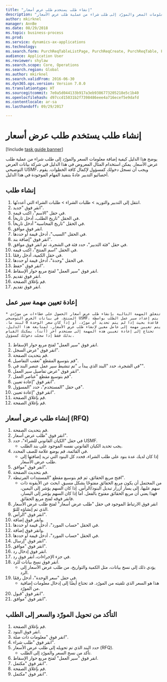 ```yaml
--- 
title: "إنشاء طلب يستخدم طلب عرض أسعار"
description: "يوضح هذا الدليل كيفية إضافة معلومات السعر والمورّد إلى طلب شراء من عملية طلب عرض الأسعار."
author: mkirknel
manager: AnnBe
ms.date: 08/29/2018
ms.topic: business-process
ms.prod: 
ms.service: dynamics-ax-applications
ms.technology: 
ms.search.form: PurchReqTableListPage, PurchReqCreate, PurchReqTable, PurchReqLineRelatedDocuments, EcoResCategorySingleLookup, PurchReqWorkflowDropDialog, WorkflowSubmitDialog, WorkflowStatus, WorkflowWorkItemActionDialog, WorkflowUserListLookup, PurchReqCopyRFQ, SysDataAreaSelectLookup, PurchRFQCaseTable, PurchRFQEditLines, PurchRFQReplyTable, UnitOfMeasureLookup
audience: Application User
ms.reviewer: shylaw
ms.search.scope: Core, Operations
ms.search.region: Global
ms.author: mkirknel
ms.search.validFrom: 2016-06-30
ms.dyn365.ops.version: Version 7.0.0
ms.translationtype: HT
ms.sourcegitcommit: 7e0a5d044133b917a3eb9386773205218e5c1b40
ms.openlocfilehash: d97ccd15031b2f7398486eee4a716ecef5e9dafd
ms.contentlocale: ar-sa
ms.lasthandoff: 09/29/2017

---
```

# <a name="create-a-requisition-that-uses-an-rfq"></a>إنشاء طلب يستخدم طلب عرض أسعار

[!include [task guide banner](../../includes/task-guide-banner.md)]

يوضح هذا الدليل كيفية إضافة معلومات السعر والمورّد إلى طلب شراء من عملية طلب عرض الأسعار. يمكن استخدام المثال المعروض في هذا الدليل في شركة بيانات العرض التوضيحي USMF، ويجب أن تسجل دخولك كمسؤول لإكمال كافة الخطوات. يقوم أخصائيو التدبير عادةً بتنفيذ المهام الموجودة في هذا الدليل.


## <a name="create-a-requisition"></a>إنشاء طلب
1. انتقل إلى التدبير والتوريد > طلبات الشراء > طلبات الشراء التي أعددتُها.
2. انقر فوق "جديد".
3. في حقل "الاسم"، اكتب قيمة.
4. في الحقل "تاريخ الطلب، أدخل تاريخاً.
5. في الحقل "تاريخ المحاسبة" أدخل تاريخاً.
6. انقر فوق موافق.
7. في الحقل "السبب"، أدخل قيمة أو حددها.
8. انقر فوق "إضافة بند".
9. في حقل "فئة التدبير"، حدد فئة في الشجرة، ثم انقر فوق موافق.
10. في الحقل "اسم المنتج"، اكتب قيمة.
11. في حقل الكمية، أدخل رقمًا.
12. في الحقل "وحدة"، أدخل قيمة أو حددها.
13. انقر فوق "حفظ".
14. انقر فوق "سير العمل" لفتح مربع حوار الإسقاط‬.
15. انقر فوق تقديم.
16. قم بإغلاق الصفحة.
17. انقر فوق تقديم.

## <a name="reassign-a-workflow-task"></a>إعادة تعيين مهمة سير عمل
    * تتعلق المهمة التالية بإنشاء طلب عرض أسعار الحصول على عطاءات من مورّدي المنتج. في بيانات العرض التوضيحي USMF، يتم إعداد سير عمل الطلب بواسطة قاعدة بحيث إذا لم يتم تحديد أي مورّد، أو إذا كان سعر الوحدة 0 لبند ما، يتم تعيين مهمة إلى عامل معين لإنشاء طلب عرض الأسعار. لمتابعة هذا الدليل، تحتاج إلى إعادة تعيين هذه المهمة إلى مستخدم آخر (أنت). يمكنك القيام بذلك فقط إذا سجلت دخولك كمسؤول.  
1. انقر فوق "سير العمل" لفتح مربع حوار الإسقاط‬.
2. انقر فوق "عرض السجل".
3. قم بتحديث الصفحة.
4. قم بتوسيع المقطع "تعقب التفاصيل‬".
5. في الشجرة، حدد "البند الذي يبدأ بـ "تم تنشيط سير عمل عنصر البند في"".
6. انقر فوق "عرض تفاصيل سير العمل".
7. قم بتوسيع مقطع "عناصر العمل".
8. انقر فوق "إعادة تعيين".
9. في حقل "المستخدم"، حدد "المسؤول".
10. انقر فوق "إعادة تعيين".
11. قم بإغلاق الصفحة.
12. قم بإغلاق الصفحة.

## <a name="create-an-rfq"></a>إنشاء طلب عرض أسعار (RFQ)
1. قم بتحديث الصفحة.
2. انقر فوق "طلب عرض أسعار".
3. في حقل "الكيان القانوني للشراء"، حدد USMF.
    * يجب تحديد الكيان القانوني نفسه الموجود على بند الطلب.  
4. في القائمة، قم بوضع علامة للصف المحدد.
    * إذا كان لديك عدة بنود على طلب الشراء، فحدد كل البنود التي تريد إضافتها إلى طلب عرض الأسعار.  
5. انقر فوق "موافق".
6. قم بتحديث الصفحة.
7. افتح مربع الحقائق، ثم قم بتوسيع مقطع "المستندات المرتبطة".
    * من المحتمل أن يكون مربع الحقائق مفتوحًا بشكل مسبق. ابحث عن الأيقونة ذات سهم عليها، إلى يسار أزرار تبديل البنود/الرأس. إذا كان السهم يؤشر إلى اليمين، فهذا يعني أن مربع الحقائق مفتوح بالفعل. أما إذا كان السهم يؤشر إلى اليسار، فانقر فوقه لفتح مربع الحقائق.  
8. انقر فوق الارتباط الموجود في حقل "طلب عرض أسعار" لفتح طلب عرض الأسعار الذي تم إنشاؤه للتوّ.
9. انقر فوق "الرأس".
10. وانقر فوق إضافة.
11. في الحقل "حساب المورد"، أدخل قيمة أو حددها.
12. وانقر فوق إضافة.
13. في الحقل "حساب المورد"، أدخل قيمة أو حددها.
14. انقر فوق "إرسال".
15. انقر فوق "موافق".
16. انقر فوق إدخال رد.
17. في جزء الإجراءات، انقر فوق رد.
18. انقر فوق نسخ بيانات للرد.
    * يؤدي ذلك إلى نسخ بيانات، مثل الكمية والتواريخ، من طلب عرض الأسعار إلى الرد.  
19. في حقل "سعر الوحدة"، أدخل رقمًا.
    * هذا هو السعر الذي تلقيته من المورّد. قد تحتاج أيضًا إلى إدخال معلومات إضافية من المورّد.  
20. انقر فوق "قبول".
21. انقر فوق "موافق".

## <a name="verify-that-vendor-and-price-have-been-transferred-to-the-requisition"></a>التأكد من تحويل المورّد والسعر إلى الطلب
1. قم بإغلاق الصفحة.
2. انقر فوق البنود.
3. انقر فوق "معلومات ذات صلة".
4. انقر فوق "طلب شراء".
5. حدد البند الذي تم تحويله إلى طلب عرض الأسعار (RFQ).
    * تأكد من نسخ السعر والمورّد إلى الطلب.  
6. انقر فوق "سير العمل" لفتح مربع حوار الإسقاط‬.
7. انقر فوق "مكتمل".
8. قم بإغلاق الصفحة.
9. انقر فوق "مكتمل".


